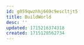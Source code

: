 ```yaml
---
id: g059qwzhhj669c9escltjt5
title: BuildWorld
desc: ''
updated: 1715216374318
created: 1715128562734
---
```

